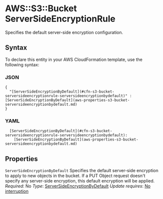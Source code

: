 # AWS::S3::Bucket ServerSideEncryptionRule<a name="aws-properties-s3-bucket-serversideencryptionrule"></a>

Specifies the default server\-side encryption configuration\.

## Syntax<a name="aws-properties-s3-bucket-serversideencryptionrule-syntax"></a>

To declare this entity in your AWS CloudFormation template, use the following syntax:

### JSON<a name="aws-properties-s3-bucket-serversideencryptionrule-syntax.json"></a>

```
{
  "[ServerSideEncryptionByDefault](#cfn-s3-bucket-serversideencryptionrule-serversideencryptionbydefault)" : [ServerSideEncryptionByDefault](aws-properties-s3-bucket-serversideencryptionbydefault.md)
}
```

### YAML<a name="aws-properties-s3-bucket-serversideencryptionrule-syntax.yaml"></a>

```
  [ServerSideEncryptionByDefault](#cfn-s3-bucket-serversideencryptionrule-serversideencryptionbydefault):
    [ServerSideEncryptionByDefault](aws-properties-s3-bucket-serversideencryptionbydefault.md)
```

## Properties<a name="aws-properties-s3-bucket-serversideencryptionrule-properties"></a>

`ServerSideEncryptionByDefault`  <a name="cfn-s3-bucket-serversideencryptionrule-serversideencryptionbydefault"></a>
Specifies the default server\-side encryption to apply to new objects in the bucket\. If a PUT Object request doesn't specify any server\-side encryption, this default encryption will be applied\.
*Required*: No
*Type*: [ServerSideEncryptionByDefault](aws-properties-s3-bucket-serversideencryptionbydefault.md)
*Update requires*: [No interruption](https://docs.aws.amazon.com/AWSCloudFormation/latest/UserGuide/using-cfn-updating-stacks-update-behaviors.html#update-no-interrupt)
